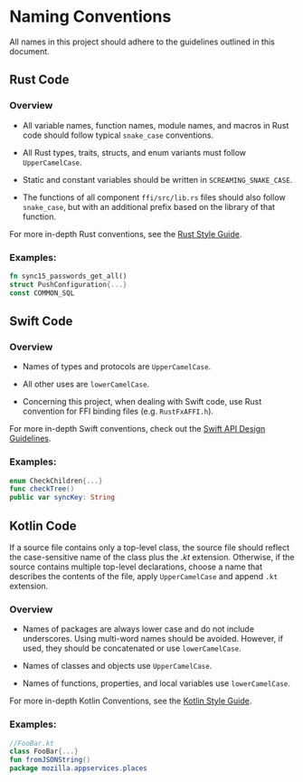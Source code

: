 # Naming Conventions

All names in this project should adhere to the guidelines outlined in this document.

## Rust Code

### Overview

- All variable names, function names, module names, and macros in Rust code should follow typical `snake_case` conventions. 

- All Rust types, traits, structs, and enum variants must follow `UpperCamelCase`. 

- Static and constant variables should be written in `SCREAMING_SNAKE_CASE`. 

- The functions of all component `ffi/src/lib.rs` files should also follow `snake_case`, but with an additional prefix based on the library of that function. 

For more in-depth Rust conventions, see the [Rust Style Guide](https://doc.rust-lang.org/1.0.0/style/style/naming/README.html).

### Examples:
```rust
fn sync15_passwords_get_all()
struct PushConfiguration{...}
const COMMON_SQL
```

## Swift Code

### Overview

- Names of types and protocols are `UpperCamelCase`.

- All other uses are `lowerCamelCase`.

- Concerning this project, when dealing with Swift code, use Rust convention for FFI binding files (e.g. `RustFxAFFI.h`).

For more in-depth Swift conventions, check out the [Swift API Design Guidelines](https://swift.org/documentation/api-design-guidelines/).

### Examples:
```swift
enum CheckChildren{...}
func checkTree()
public var syncKey: String
```

## Kotlin Code

If a source file contains only a top-level class, the source file should reflect the case-sensitive name of the class plus the *.kt* extension. Otherwise, if the source contains multiple top-level declarations, choose a name that describes the contents of the file, apply `UpperCamelCase` and append `.kt` extension.

### Overview

- Names of packages are always lower case and do not include underscores. Using multi-word names should be avoided. However, if used, they should be concatenated or use `lowerCamelCase`.

- Names of classes and objects use `UpperCamelCase`.

- Names of functions, properties, and local variables use `lowerCamelCase`.

For more in-depth Kotlin Conventions, see the [Kotlin Style Guide](https://kotlinlang.org/docs/reference/coding-conventions.html#naming-rules).

### Examples:

```kotlin
//FooBar.kt
class FooBar{...}
fun fromJSONString()
package mozilla.appservices.places
```

